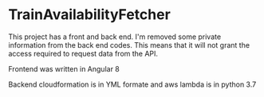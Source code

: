 # TrainAvailabilityFetcher
This project has a front and back end. I'm removed some private information from the back end codes. This means that it will not grant the access required to request data from the API.

Frontend was written in Angular 8

Backend cloudformation is in YML formate and aws lambda is in python 3.7
